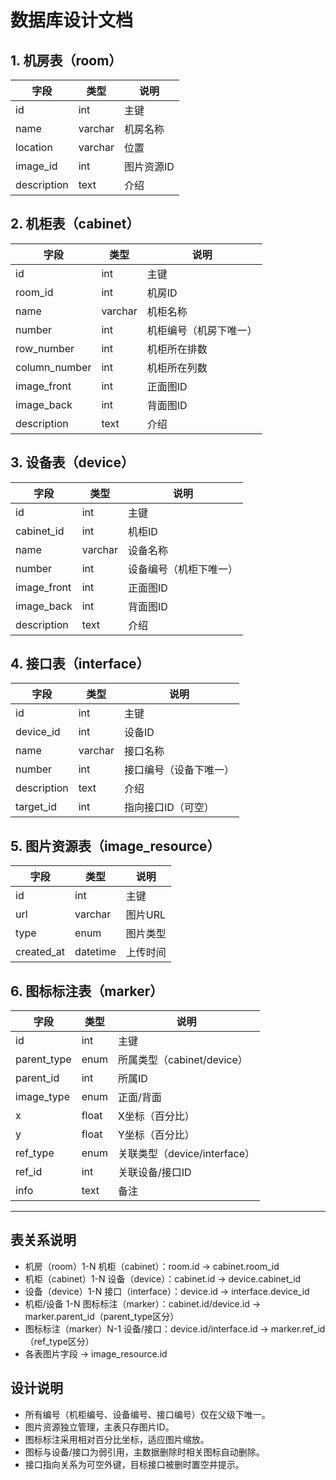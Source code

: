 # 数据库设计文档

## 1. 机房表（room）
| 字段         | 类型      | 说明         |
|--------------|-----------|--------------|
| id           | int       | 主键         |
| name         | varchar   | 机房名称     |
| location     | varchar   | 位置         |
| image_id     | int       | 图片资源ID   |
| description  | text      | 介绍         |

## 2. 机柜表（cabinet）
| 字段         | 类型      | 说明         |
|--------------|-----------|--------------|
| id           | int       | 主键         |
| room_id      | int       | 机房ID       |
| name         | varchar   | 机柜名称     |
| number       | int       | 机柜编号（机房下唯一）|
| row_number   | int       | 机柜所在排数 |
| column_number| int       | 机柜所在列数 |
| image_front  | int       | 正面图ID     |
| image_back   | int       | 背面图ID     |
| description  | text      | 介绍         |

## 3. 设备表（device）
| 字段         | 类型      | 说明         |
|--------------|-----------|--------------|
| id           | int       | 主键         |
| cabinet_id   | int       | 机柜ID       |
| name         | varchar   | 设备名称     |
| number       | int       | 设备编号（机柜下唯一）|
| image_front  | int       | 正面图ID     |
| image_back   | int       | 背面图ID     |
| description  | text      | 介绍         |

## 4. 接口表（interface）
| 字段         | 类型      | 说明         |
|--------------|-----------|--------------|
| id           | int       | 主键         |
| device_id    | int       | 设备ID       |
| name         | varchar   | 接口名称     |
| number       | int       | 接口编号（设备下唯一）|
| description  | text      | 介绍         |
| target_id    | int       | 指向接口ID（可空）|

## 5. 图片资源表（image_resource）
| 字段         | 类型      | 说明         |
|--------------|-----------|--------------|
| id           | int       | 主键         |
| url          | varchar   | 图片URL      |
| type         | enum      | 图片类型     |
| created_at   | datetime  | 上传时间     |

## 6. 图标标注表（marker）
| 字段         | 类型      | 说明         |
|--------------|-----------|--------------|
| id           | int       | 主键         |
| parent_type  | enum      | 所属类型（cabinet/device）|
| parent_id    | int       | 所属ID       |
| image_type   | enum      | 正面/背面    |
| x            | float     | X坐标（百分比）|
| y            | float     | Y坐标（百分比）|
| ref_type     | enum      | 关联类型（device/interface）|
| ref_id       | int       | 关联设备/接口ID|
| info         | text      | 备注         |

---

## 表关系说明
- 机房（room）1-N 机柜（cabinet）：room.id → cabinet.room_id
- 机柜（cabinet）1-N 设备（device）：cabinet.id → device.cabinet_id
- 设备（device）1-N 接口（interface）：device.id → interface.device_id
- 机柜/设备 1-N 图标标注（marker）：cabinet.id/device.id → marker.parent_id（parent_type区分）
- 图标标注（marker）N-1 设备/接口：device.id/interface.id → marker.ref_id（ref_type区分）
- 各表图片字段 → image_resource.id

## 设计说明
- 所有编号（机柜编号、设备编号、接口编号）仅在父级下唯一。
- 图片资源独立管理，主表只存图片ID。
- 图标标注采用相对百分比坐标，适应图片缩放。
- 图标与设备/接口为弱引用，主数据删除时相关图标自动删除。
- 接口指向关系为可空外键，目标接口被删时置空并提示。 